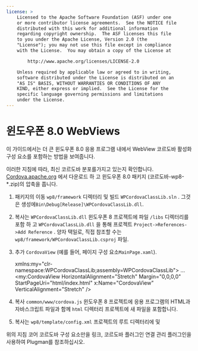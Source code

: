 ```yaml
---
license: >
    Licensed to the Apache Software Foundation (ASF) under one
    or more contributor license agreements.  See the NOTICE file
    distributed with this work for additional information
    regarding copyright ownership.  The ASF licenses this file
    to you under the Apache License, Version 2.0 (the
    "License"); you may not use this file except in compliance
    with the License.  You may obtain a copy of the License at

        http://www.apache.org/licenses/LICENSE-2.0

    Unless required by applicable law or agreed to in writing,
    software distributed under the License is distributed on an
    "AS IS" BASIS, WITHOUT WARRANTIES OR CONDITIONS OF ANY
    KIND, either express or implied.  See the License for the
    specific language governing permissions and limitations
    under the License.
---
```


# 윈도우폰 8.0 WebViews

이 가이드에서는 더 큰 윈도우폰 8.0 응용 프로그램 내에서 WebView 코르도바 활성화 구성 요소를 포함하는 방법을 보여줍니다.

이러한 지침에 따라, 최신 코르도바 분포를가지고 있는지 확인합니다. [Cordova.apache.org](http://cordova.apache.org) 에서 다운로드 하 고 윈도우폰 8.0 패키지 (코르도바-wp8-*.zip)의 압축을 풉니다.

  1. 패키지의 이동 `wp8/framework` 디렉터리 및 빌드 `WPCordovaClassLib.sln` . 그것은 생성에`Bin\Debug[Release]\WPCordovaClassLib.dll`.

  2. 복사는 `WPCordovaClassLib.dll` 윈도우폰 8 프로젝트에 파일 `/libs` 디렉터리를 포함 하 고 `WPCordovaClassLib.dll` 을 통해 프로젝트 `Project->References->Add Reference` . 양자 택일로, 직접 참조할 수는 `wp8/framework/WPCordovaClassLib.csproj` 파일.

  3. 추가 `CordovaView` (예를 들어, 페이지 구성 요소`MainPage.xaml`).
    
        xmlns:my="clr-namespace:WPCordovaClassLib;assembly=WPCordovaClassLib">
        ...
        <my:CordovaView HorizontalAlignment="Stretch" Margin="0,0,0,0" 
        StartPageUri="html/index.html" x:Name="CordovaView" VerticalAlignment="Stretch" />
        

  4. 복사 `common/www/cordova.js` 윈도우폰 8 프로젝트에 응용 프로그램의 HTML과 자바스크립트 파일과 함께 `html` 디렉터리 프로젝트에 새 파일을 포함합니다.

  5. 복사는 `wp8/template/config.xml` 프로젝트의 루트 디렉터리에 및

위의 지침 코어 코르도바 구성 요소만을 링크, 코르도바 플러그인 연결 관리 플러그인을 사용하여 Plugman를 참조하십시오.